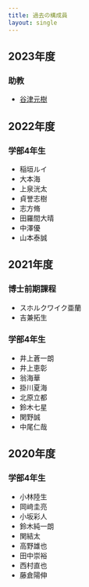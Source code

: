 ```yaml
---
title: 過去の構成員
layout: single
---
```


## 2023年度
### 助教
* [谷津元樹](https://www.agnes.aoyama.ac.jp/iit/in-memory-of-yatsu-motoki-sensei)

## 2022年度

### 学部4年生
* 稲垣ルイ
* 大本海
* 上泉洸太
* 貞誉志樹
* 志方脩
* 田羅間大晴
* 中澤優
* 山本泰誠

## 2021年度
### 博士前期課程
* スホルクワイク亜蘭
* 吉兼拓生

### 学部4年生
* 井上蒼一朗
* 井上恵彰
* 翁海華
* 掛川夏海
* 北原立都
* 鈴木七星
* 関野誠
* 中尾仁哉

## 2020年度
### 学部4年生
* 小林陸生
* 岡﨑圭亮
* 小坂彩人
* 鈴木純一朗
* 関結太
* 高野雄也
* 田中崇裕
* 西村直也
* 藤倉陽伸